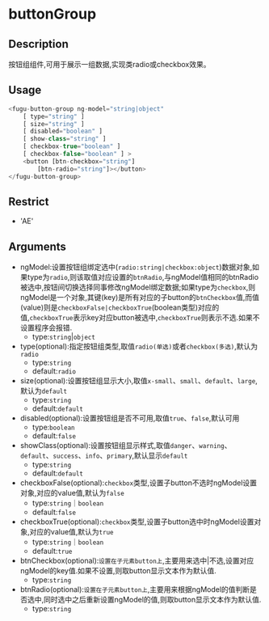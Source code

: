 # buttonGroup
## Description
按钮组组件,可用于展示一组数据,实现类radio或checkbox效果。

## Usage

``` javascript
<fugu-button-group ng-model="string|object"
    [ type="string" ]
    [ size="string" ]
    [ disabled="boolean" ]
    [ show-class="string" ]
    [ checkbox-true="boolean" ]
    [ checkbox-false="boolean" ] >
    <button [btn-checkbox="string"]
        [btn-radio="string"]></button>
</fugu-button-group>
```
## Restrict
- 'AE'

## Arguments

- ngModel:设置按钮组绑定选中(`radio:string|checkbox:object`)数据对象,如果type为`radio`,则该取值对应设置的`btnRadio`,与ngModel值相同的btnRadio被选中,按钮间切换选择同事修改ngModel绑定数据;如果type为`checkbox`,则ngModel是一个对象,其键(key)是所有对应的子button的`btnCheckbox`值,而值(value)则是`checkboxFalse|checkboxTrue`(boolean类型)对应的值,`checkboxTrue`表示key对应button被选中,`checkboxTrue`则表示不选.如果不设置程序会报错.
    - type:`string`|`object`
- type(optional):指定按钮组类型,取值`radio(单选)`或者`checkbox(多选)`,默认为`radio`
    - type:`string`
    - default:`radio`
- size(optional):设置按钮组显示大小,取值`x-small`、`small`、`default`、`large`,默认为`default`
    - type:`string`
    - default:`default`
- disabled(optional):设置按钮组是否不可用,取值`true`、`false`,默认可用
    - type:`boolean`
    - default:`false`
- showClass(optional):设置按钮组显示样式,取值`danger`、`warning`、`default`、`success`、`info`、`primary`,默认显示`default`
    - type:`string`
    - default:`default`
- checkboxFalse(optional):`checkbox`类型,设置子button不选时ngModel设置对象,对应的value值,默认为`false`
    - type:`string`｜`boolean`
    - default:`false`
- checkboxTrue(optional):`checkbox`类型,设置子button选中时ngModel设置对象,对应的value值,默认为`true`
    - type:`string`｜`boolean`
    - default:`true`
- btnCheckbox(optional):`设置在子元素button上`,主要用来选中|不选,设置对应ngModel的key值.如果不设置,则取button显示文本作为默认值.
    - type:`string`
- btnRadio(optional):`设置在子元素button上`,主要用来根据ngModel的值判断是否选中,同时选中之后重新设置ngModel的值,则取button显示文本作为默认值.
    - type:`string`